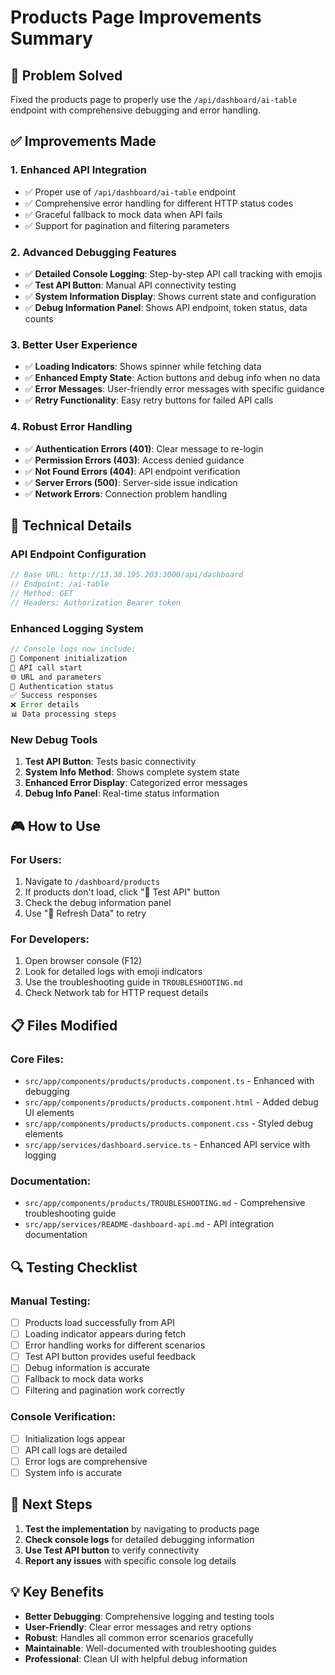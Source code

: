 # Products Page Improvements Summary

## 🎯 Problem Solved
Fixed the products page to properly use the `/api/dashboard/ai-table` endpoint with comprehensive debugging and error handling.

## ✅ Improvements Made

### 1. Enhanced API Integration
- ✅ Proper use of `/api/dashboard/ai-table` endpoint
- ✅ Comprehensive error handling for different HTTP status codes
- ✅ Graceful fallback to mock data when API fails
- ✅ Support for pagination and filtering parameters

### 2. Advanced Debugging Features
- ✅ **Detailed Console Logging**: Step-by-step API call tracking with emojis
- ✅ **Test API Button**: Manual API connectivity testing
- ✅ **System Information Display**: Shows current state and configuration
- ✅ **Debug Information Panel**: Shows API endpoint, token status, data counts

### 3. Better User Experience
- ✅ **Loading Indicators**: Shows spinner while fetching data
- ✅ **Enhanced Empty State**: Action buttons and debug info when no data
- ✅ **Error Messages**: User-friendly error messages with specific guidance
- ✅ **Retry Functionality**: Easy retry buttons for failed API calls

### 4. Robust Error Handling
- ✅ **Authentication Errors (401)**: Clear message to re-login
- ✅ **Permission Errors (403)**: Access denied guidance
- ✅ **Not Found Errors (404)**: API endpoint verification
- ✅ **Server Errors (500)**: Server-side issue indication
- ✅ **Network Errors**: Connection problem handling

## 🔧 Technical Details

### API Endpoint Configuration
```typescript
// Base URL: http://13.38.195.203:3000/api/dashboard
// Endpoint: /ai-table
// Method: GET
// Headers: Authorization Bearer token
```

### Enhanced Logging System
```typescript
// Console logs now include:
🚀 Component initialization
🔄 API call start
🌐 URL and parameters
🔑 Authentication status
✅ Success responses
❌ Error details
📊 Data processing steps
```

### New Debug Tools
1. **Test API Button**: Tests basic connectivity
2. **System Info Method**: Shows complete system state
3. **Enhanced Error Display**: Categorized error messages
4. **Debug Info Panel**: Real-time status information

## 🎮 How to Use

### For Users:
1. Navigate to `/dashboard/products`
2. If products don't load, click "🧪 Test API" button
3. Check the debug information panel
4. Use "🔄 Refresh Data" to retry

### For Developers:
1. Open browser console (F12)
2. Look for detailed logs with emoji indicators
3. Use the troubleshooting guide in `TROUBLESHOOTING.md`
4. Check Network tab for HTTP request details

## 📋 Files Modified

### Core Files:
- `src/app/components/products/products.component.ts` - Enhanced with debugging
- `src/app/components/products/products.component.html` - Added debug UI elements
- `src/app/components/products/products.component.css` - Styled debug elements
- `src/app/services/dashboard.service.ts` - Enhanced API service with logging

### Documentation:
- `src/app/components/products/TROUBLESHOOTING.md` - Comprehensive troubleshooting guide
- `src/app/services/README-dashboard-api.md` - API integration documentation

## 🔍 Testing Checklist

### Manual Testing:
- [ ] Products load successfully from API
- [ ] Loading indicator appears during fetch
- [ ] Error handling works for different scenarios
- [ ] Test API button provides useful feedback
- [ ] Debug information is accurate
- [ ] Fallback to mock data works
- [ ] Filtering and pagination work correctly

### Console Verification:
- [ ] Initialization logs appear
- [ ] API call logs are detailed
- [ ] Error logs are comprehensive
- [ ] System info is accurate

## 🚀 Next Steps

1. **Test the implementation** by navigating to products page
2. **Check console logs** for detailed debugging information
3. **Use Test API button** to verify connectivity
4. **Report any issues** with specific console log details

## 💡 Key Benefits

- **Better Debugging**: Comprehensive logging and testing tools
- **User-Friendly**: Clear error messages and retry options
- **Robust**: Handles all common error scenarios gracefully
- **Maintainable**: Well-documented with troubleshooting guides
- **Professional**: Clean UI with helpful debug information
